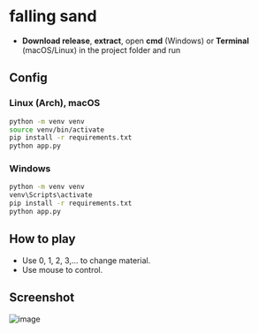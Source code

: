 # falling sand

- **Download release**, **extract**, open **cmd** (Windows) or **Terminal** (macOS/Linux) in the project folder and run

## Config

### Linux (Arch), macOS

```sh
python -m venv venv
source venv/bin/activate
pip install -r requirements.txt
python app.py
```

### Windows

```sh
python -m venv venv
venv\Scripts\activate
pip install -r requirements.txt
python app.py
```

## How to play

- Use 0, 1, 2, 3,... to change material.
- Use mouse to control.

## Screenshot

![image](https://github.com/user-attachments/assets/840403a1-e7e6-4090-bf59-d8293e150513)


